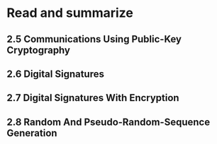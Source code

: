 # Read and summarize 
## 2.5 Communications Using Public-Key Cryptography
## 2.6 Digital Signatures
## 2.7 Digital Signatures With Encryption
## 2.8 Random And Pseudo-Random-Sequence Generation
